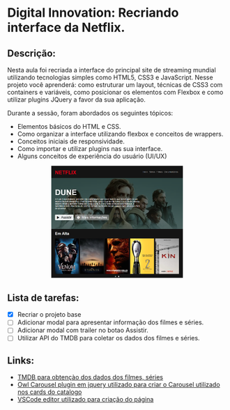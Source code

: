 # Digital Innovation: Recriando interface da Netflix.

## Descrição:

Nesta aula foi recriada a interface do principal site de streaming mundial utilizando tecnologias simples como HTML5, CSS3 e JavaScript. Nesse projeto você aprenderá: como estruturar um layout, técnicas de CSS3 com containers e variáveis, como posicionar os elementos com Flexbox e como utilizar plugins JQuery a favor da sua aplicação.

Durante a sessão, foram abordados os seguintes tópicos:

- Elementos básicos do HTML e CSS.
- Como organizar a interface utilizando flexbox e conceitos de wrappers.
- Conceitos iniciais de responsividade.
- Como importar e utilizar plugins nas sua interface.
- Alguns conceitos de experiência do usuário (UI/UX)

<div style="text-align: center">
    <img src="https://github.com/dhyoko/dio-netflix-clone/blob/master/img/sample.PNG?raw=true" alt="sample" style="height: 60%; width:60%;"/>
</div>

## Lista de tarefas:

- [x] Recriar o projeto base
- [ ] Adicionar modal para apresentar informação dos filmes e séries.
- [ ] Adicionar modal com trailer no botao Assistir.
- [ ] Utilizar API do TMDB para coletar os dados dos filmes e séries.

## Links:

- [TMDB para obtençào dos dados dos filmes, séries](https://www.themoviedb.org/)
- [Owl Carousel plugin em jquery utilizado para criar o Carousel utilizado nos cards do catalogo](https://owlcarousel2.github.io/OwlCarousel2/)
- [VSCode editor utilizado para criação do página](https://code.visualstudio.com/)

